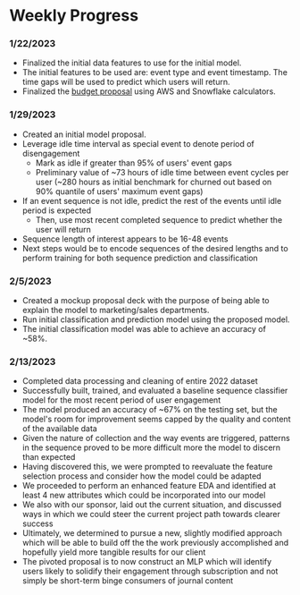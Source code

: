 # Weekly Progress

### 1/22/2023
- Finalized the initial data features to use for the initial model.
- The initial features to be used are: event type and event timestamp. The time gaps will be used to predict which users will return.
- Finalized the [budget proposal](https://github.com/Data-ScienceHub/ETM/blob/main/Resources/Budget%20Proposal.pdf) using AWS and Snowflake calculators. 

### 1/29/2023
- Created an initial model proposal.
- Leverage idle time interval as special event to denote period of disengagement
    - Mark as idle if greater than 95% of users' event gaps​
    - Preliminary value of ~73 hours of idle time between event cycles per user (~280 hours as initial benchmark for churned out based on 90% quantile of users' maximum event gaps)​
- If an event sequence is not idle, predict the rest of the events until idle period is expected​
    - Then, use most recent completed sequence to predict whether the user will return​
- Sequence length of interest appears to be 16-48 events​
- Next steps would be to encode sequences of the desired lengths and to perform training for both sequence prediction and classification

### 2/5/2023
- Created a mockup proposal deck with the purpose of being able to explain the model to marketing/sales departments.
- Run initial classification and prediction model using the proposed model.
- The initial classification model was able to achieve an accuracy of ~58%.

### 2/13/2023
- Completed data processing and cleaning of entire 2022 dataset
- Successfully built, trained, and evaluated a baseline sequence classifier model for the most recent period of user engagement
- The model produced an accuracy of ~67% on the testing set, but the model's room for improvement seems capped by the quality and content of the available data
- Given the nature of collection and the way events are triggered, patterns in the sequence proved to be more difficult more the model to discern than expected
- Having discovered this, we were prompted to reevaluate the feature selection process and consider how the model could be adapted
- We proceeded to perform an enhanced feature EDA and identified at least 4 new attributes which could be incorporated into our model
- We also with our sponsor, laid out the current situation, and discussed ways in which we could steer the current project path towards clearer success
- Ultimately, we determined to pursue a new, slightly modified approach which will be able to build off the the work previously accomplished and hopefully yield more tangible results for our client
- The pivoted proposal is to now construct an MLP which will identify users likely to solidify their engagement through subscription and not simply be short-term binge consumers of journal content
